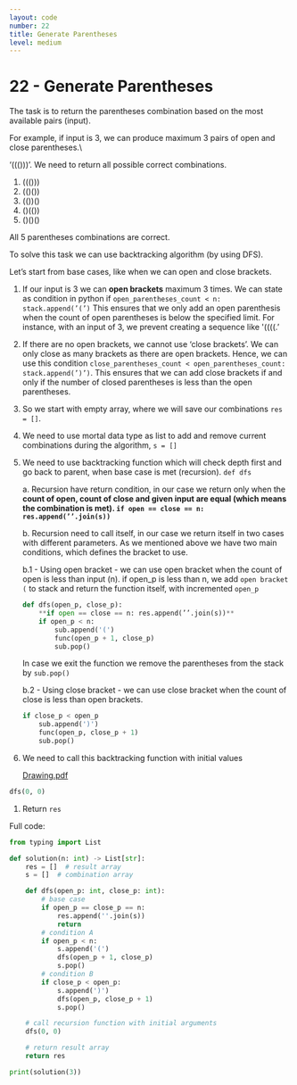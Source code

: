 ```yaml
---
layout: code
number: 22
title: Generate Parentheses
level: medium
---
```


# 22 - Generate Parentheses

The task is to return the parentheses combination based on the most available pairs (input).

For example, if input is 3, we can produce maximum 3 pairs of open and close parentheses.\

‘((()))’. We need to return all possible correct combinations.

1. ((()))
2. (()())
3. (())()
4. ()(())
5. ()()()

All 5 parentheses combinations are correct.

To solve this task we can use backtracking algorithm (by using DFS).

Let’s start from base cases, like when we can open and close brackets.

1. If our input is 3 we can **open brackets** maximum 3 times. We can state as condition in python if `open_parentheses_count < n: stack.append(’(’)` This ensures that we only add an open parenthesis when the count of open parentheses is below the specified limit. For instance, with an input of 3, we prevent creating a sequence like '((((.’
2. If there are no open brackets, we cannot use ‘close brackets’. We can only close as many brackets as there are open brackets. Hence, we can use this condition `close_parentheses_count < open_parentheses_count: stack.append(’)’)`. This ensures that we can add close brackets if and only if the number of closed parentheses is less than the open parentheses.

1. So we start with empty array, where we will save our combinations `res = []`.
2. We need to use mortal data type as list to add and remove current combinations during the algorithm, `s = []`
3. We need to use backtracking function which will check depth first and go back to parent, when base case is met (recursion). `def dfs`


    a. Recursion have return condition, in our case we return only when the **count of open, count of close and given input are equal (which means the combination is met).
    `if open == close == n: res.append(’’.join(s))`**
    
    b. Recursion need to call itself, in our case we return itself in two cases with different parameters. As we mentioned above we have two main conditions, which defines the bracket to use.
    
    b.1 - Using open bracket - we can use open bracket when the count of open is less than input (n).
    if open_p is less than n, we add `open bracket (` to stack and return the function itself, with incremented `open_p`
    
    ```python
    def dfs(open_p, close_p):
    	**if open == close == n: res.append(’’.join(s))**
    	if open_p < n:
    		sub.append('(')
    		func(open_p + 1, close_p)
    		sub.pop()
    ```
    
    In case we exit the function we remove the parentheses from the stack by `sub.pop()`
    
    b.2 - Using close bracket - we can use close bracket when the count of close is less than open brackets.
    
    ```python
    if close_p < open_p
    	sub.append(')')
    	func(open_p, close_p + 1)
    	sub.pop()
    ```

4. We need to call this backtracking function with initial values


    [Drawing.pdf](https://prod-files-secure.s3.us-west-2.amazonaws.com/b63d882b-232e-423c-ad56-7a8b5c8302b9/c340b87c-6ba9-4c36-baab-a9b782849af1/Drawing.pdf)


```python
dfs(0, 0)
```

1. Return `res`

Full code:

```python
from typing import List

def solution(n: int) -> List[str]:
    res = []  # result array
    s = []  # combination array

    def dfs(open_p: int, close_p: int):
        # base case
        if open_p == close_p == n:
            res.append(''.join(s))
            return
        # condition A
        if open_p < n:
            s.append('(')
            dfs(open_p + 1, close_p)
            s.pop()
        # condition B
        if close_p < open_p:
            s.append(')')
            dfs(open_p, close_p + 1)
            s.pop()

    # call recursion function with initial arguments
    dfs(0, 0)

    # return result array
    return res

print(solution(3))
```